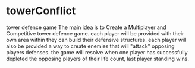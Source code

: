 # towerConflict
tower defence game
The main idea is to Create a Multiplayer and Competitive tower defence game.
each player will be provided with their own area within they can build their defensive structures.
each player will also be provided a way to create enemies that will "attack" opposing players defenses.
the game will resolve when one player has successfully depleted the opposing players of their life count, last player standing wins.
